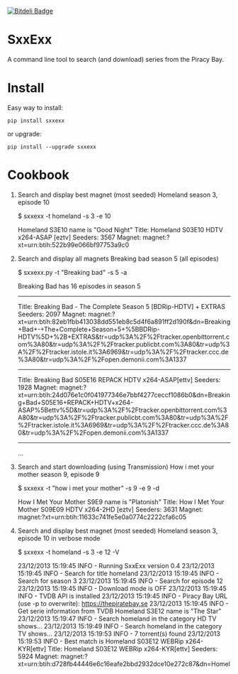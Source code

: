 [![Bitdeli Badge](https://d2weczhvl823v0.cloudfront.net/nicolargo/sxxexx/trend.png)](https://bitdeli.com/free "Bitdeli Badge")

SxxExx
======

A command line tool to search (and download) series from the Piracy Bay.

# Install 

Easy way to install:

    pip install sxxexx

or upgrade:

    pip install --upgrade sxxexx

# Cookbook

1) Search and display best magnet (most seeded) Homeland season 3, episode 10

    $ sxxexx -t homeland -s 3 -e 10

    Homeland S3E10 name is "Good Night"
    Title:   Homeland S03E10 HDTV x264-ASAP [eztv]
    Seeders: 3567
    Magnet:  magnet:?xt=urn:btih:522b99e066bf97753a9c0


2) Search and display all magnets Breaking bad season 5 (all episodes)

    $ sxxexx.py -t "Breaking bad" -s 5 -a

    Breaking Bad has 16 episodes in season 5
    *******************************************************************************
    Title:   Breaking Bad - The Complete Season 5 [BDRip-HDTV] + EXTRAS
    Seeders: 2097
    Magnet:  magnet:?xt=urn:btih:82eb1fbb413038dd551eb8c5d4f6a891ff2d190f&dn=Breaking+Bad+-+The+Complete+Season+5+%5BBDRip-HDTV%5D+%2B+EXTRAS&tr=udp%3A%2F%2Ftracker.openbittorrent.com%3A80&tr=udp%3A%2F%2Ftracker.publicbt.com%3A80&tr=udp%3A%2F%2Ftracker.istole.it%3A6969&tr=udp%3A%2F%2Ftracker.ccc.de%3A80&tr=udp%3A%2F%2Fopen.demonii.com%3A1337
    *******************************************************************************
    Title:   Breaking Bad S05E16 REPACK HDTV x264-ASAP[ettv]
    Seeders: 1928
    Magnet:  magnet:?xt=urn:btih:24d076e1c0f041977346e7bbf4277ceccf1086b0&dn=Breaking+Bad+S05E16+REPACK+HDTV+x264-ASAP%5Bettv%5D&tr=udp%3A%2F%2Ftracker.openbittorrent.com%3A80&tr=udp%3A%2F%2Ftracker.publicbt.com%3A80&tr=udp%3A%2F%2Ftracker.istole.it%3A6969&tr=udp%3A%2F%2Ftracker.ccc.de%3A80&tr=udp%3A%2F%2Fopen.demonii.com%3A1337
    *******************************************************************************
    ...


3) Search and start downloading (using Transmission) How i met your mother season 9, episode 9

    $ sxxexx -t "how i met your mother" -s 9 -e 9 -d

    How I Met Your Mother S9E9 name is "Platonish"
    Title:   How I Met Your Mother S09E09 HDTV x264-2HD [eztv]
    Seeders: 3631
    Magnet:  magnet:?xt=urn:btih:11633c741fe5e0a0774c2222cfa6c05


4) Search and display best magnet (most seeded) Homeland season 3, episode 10 in verbose mode

    $ sxxexx -t homeland -s 3 -e 12 -V

    23/12/2013 15:19:45 INFO - Running SxxExx version 0.4
    23/12/2013 15:19:45 INFO - Search for title homeland
    23/12/2013 15:19:45 INFO - Search for season 3
    23/12/2013 15:19:45 INFO - Search for episode 12
    23/12/2013 15:19:45 INFO - Download mode is OFF
    23/12/2013 15:19:45 INFO - TVDB API is installed
    23/12/2013 15:19:45 INFO - Piracy Bay URL (use -p to overwrite): https://thepiratebay.se
    23/12/2013 15:19:45 INFO - Get serie information from TVDB
    Homeland S3E12 name is "The Star"
    23/12/2013 15:19:47 INFO - Search homeland in the category HD TV shows...
    23/12/2013 15:19:49 INFO - Search homeland in the category TV shows...
    23/12/2013 15:19:53 INFO - 7 torrent(s) found
    23/12/2013 15:19:53 INFO - Best match is Homeland S03E12 WEBRip x264-KYR[ettv]
    Title:   Homeland S03E12 WEBRip x264-KYR[ettv]
    Seeders: 5924
    Magnet:  magnet:?xt=urn:btih:d728fb44446e6c16eafe2bbd2932dce10e272c87&dn=Homel
